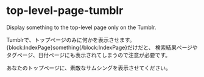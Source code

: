 # top-level-page-tumblr
Display something to the top-level page only on the Tumblr.

Tumblrで、トップページのみに何かを表示させます。
{block:IndexPage}something{/block:IndexPage}だけだと、
検索結果ページやタグページ、日付ページにも表示されてしまうので注意が必要です。

あなたのトップページに、素敵なサムシングを表示させてください。
